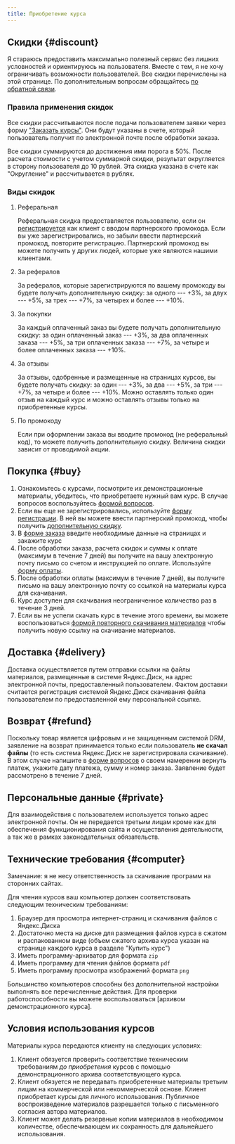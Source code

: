 ```yaml
---
title: Приобретение курса
---
```


## Скидки {#discount}

Я стараюсь предоставить максимально полезный сервис без лишних
условностей и ориентируюсь на пользователя.  Вместе с тем, я не хочу
ограничивать возможности пользователей.  Все скидки перечислены на
этой странице.  По дополнительным вопросам обращайтесь [по обратной
связи](/feedback.html#feedback).

### Правила применения скидок

Все скидки рассчитываются после подачи пользователем заявки через
форму ["Заказать курсы"](/feedback.html#order_courses).  Они будут
указаны в счете, который пользователь получит по электронной почте
после обработки заказа.

Все скидки суммируются до достижения ими порога в 50%.  После расчета
стоимости с учетом суммарной скидки, результат округляется в сторону
пользователя до 10 рублей.  Эта скидка указана в счете как
"Округление" и рассчитывается в рублях.

### Виды скидок

1. Реферальная <a id="referer"></a>

   Реферальная скидка предоставляется пользователю, если он
   [регистрируется](/feedback.html#submit) как клиент с вводом
   партнерского промокода.  Если вы уже зарегистрировались, но забыли
   ввести партнерский промокод, повторите регистрацию.  Партнерский
   промокод вы можете получить у других людей, которые уже являются
   нашими клиентами.

2. За рефералов <a id="referals"></a>

   За рефералов, которые зарегистрируются по вашему промокоду вы
   будете получать дополнительную скидку: за одного --- +3%, за двух
   --- +5%, за трех --- +7%, за четырех и более --- +10%.

3. За покупки

   За каждый оплаченный заказ вы будете получать дополнительную
   скидку: за один оплаченный заказ --- +3%, за два оплаченных заказа
   --- +5%, за три оплаченных заказа --- +7%, за четыре и более
   оплаченных заказа --- +10%.

4. За отзывы

   За отзывы, одобренные и размещенные на страницах курсов, вы будете
   получать скидку: за один --- +3%, за два --- +5%, за три --- +7%,
   за четыре и более --- +10%.  Можно оставлять только один отзыв на
   каждый курс и можно оставлять отзывы только на приобретенные курсы.

5. По промокоду

   Если при оформлении заказа вы вводите промокод (не реферальный
   код), то можете получить дополнительную скидку.  Величина скидки
   зависит от проводимой акции.

## Покупка {#buy}

1. Ознакомьтесь с курсами, посмотрите их демонстрационные материалы,
   убедитесь, что приобретаете нужный вам курс.  В случае вопросов
   воспользуйтесь [формой вопросов](/feedback.html#other).
2. Если вы еще не зарегистрировались, используйте [форму
   регистрации](/feedback.html#submit).  В ней вы можете ввести
   партнерский промокод, чтобы получить [дополнительную
   скидку](#discounts).
3. В [форме заказа](/feedback.html#order_courses) введите необходимые
   данные на страницах и закажите курс
4. После обработки заказа, расчета скидок и суммы к оплате (максимум в
   течение 7 дней) вы получите на вашу электронную почту письмо со
   счетом и инструкцией по оплате.  Используйте [форму
   оплаты](/feedback.html#payment).
5. После обработки оплаты (максимум в течение 7 дней), вы получите
   письмо на вашу электронную почту со ссылкой на материалы курса для
   скачивания.
6. Курс доступен для скачивания неограниченное количество раз в
   течение 3 дней.
7. Если вы не успели скачать курс в течение этого времени, вы можете
   воспользоваться [формой повторного скачивания
   материалов](/feedback.html#get_again) чтобы получить новую ссылку
   на скачивание материалов.

## Доставка {#delivery}

Доставка осуществляется путем отправки ссылки на файлы материалов,
размещенные в системе Яндекс.Диск, на адрес электронной почты,
предоставленный пользователем.  Фактом доставки считается регистрация
системой Яндекс.Диск скачивания файла пользователем по предоставленной
ему персональной ссылке.

## Возврат {#refund}

Поскольку товар является цифровым и не защищенным системой DRM,
заявление на возврат принимается только если пользователь **не скачал
файлы** (то есть система Яндекс.Диск не зарегистрировала скачивание).
В этом случае напишите в [форме вопросов](/feedback.html#other) о
своем намерении вернуть платеж, укажите дату платежа, сумму и номер
заказа.  Заявление будет рассмотрено в течение 7 дней.

## Персональные данные {#private}

Для взаимодействия с пользователем используется только адрес
электронной почты.  Он не передается третьим лицам кроме как для
обеспечения функционирования сайта и осуществления деятельности, а так
же в рамках законодательных обязательств.

## Технические требования {#computer}

Замечание: я не несу ответственность за скачивание программ на
сторонних сайтах.

Для чтения курсов ваш компьютер должен соответствовать следующим
техническим требованиям:
1. Браузер для просмотра интернет-страниц и скачивания файлов с
   Яндекс.Диска
2. Достаточно места на диске для размещения файлов курса в
   сжатом и распакованном виде (объем сжатого архива курса указан на
   странице каждого курса в разделе "Купить курс")
3. Иметь программу-архиватор для формата `zip`
4. Иметь программу для чтения файлов формата `pdf`
5. Иметь программу просмотра изображений формата `png`

Большинство компьютеров способны без дополнительной настройки
выполнять все перечисленные действия.  Для проверки работоспособности
вы можете воспользоваться [архивом демонстрационного курса].

## Условия использования курсов

Материалы курса передаются клиенту на следующих условиях:
1. Клиент обязуется проверить соответствие техническим требованиям *до
   приобретения* курсов с помощью демонстрационного архива
   соответствующего курса.
2. Клиент обязуется не передавать приобретенные материалы третьим
   лицам на коммерческой или некоммерческой основе.  Клиент
   приобретает курсы для личного использования.  Публичное
   воспроизведение материалов разрешается только с письменного
   согласия автора материалов.
3. Клиент может делать резервные копии материалов в необходимом
   количестве, обеспечивающем их сохранность для дальнейшего
   использования.
